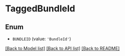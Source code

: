 # TaggedBundleId


## Enum

* `BUNDLEID` (value: `'BundleId'`)

[[Back to Model list]](../README.md#documentation-for-models) [[Back to API list]](../README.md#documentation-for-api-endpoints) [[Back to README]](../README.md)


